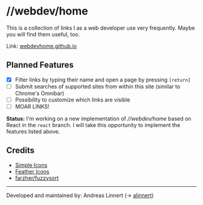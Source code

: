 # //webdev/home

This is a collection of links I as a web developer use very frequently. Maybe you will find them useful, too.

Link: [webdevhome.github.io](https://webdevhome.github.io)

## Planned Features

- [x] Filter links by typing their name and open a page by pressing `[return]`
- [ ] Submit searches of supported sites from within this site (similar to Chrome's Omnibar)
- [ ] Possibility to customize which links are visible
- [ ] MOAR LINKS!

**Status:** I'm working on a new implementation of *//webdev/home* based on React in the `react` branch. I will take this opportunity to implement the features listed above.

## Credits

- [Simple Icons](http://simpleicons.org/)
- [Feather Icons](https://github.com/feathericons/feather)
- [farzher/fuzzysort](https://github.com/farzher/fuzzysort)

---

Developed and maintained by: Andreas Linnert (→ [alinnert](https://github.com/alinnert))
